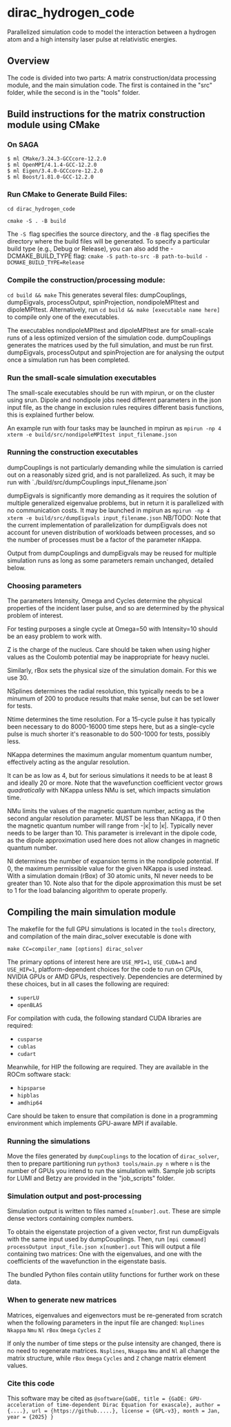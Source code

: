 # dirac_hydrogen_code
Parallelized simulation code to model the interaction between a hydrogen atom and a high intensity laser pulse at relativistic energies.

## Overview
The code is divided into two parts: A matrix construction/data processing module, and the main simulation code. The first is contained in the "src" folder, while the second is in the "tools" folder.

## Build instructions for the matrix construction module using CMake
### On SAGA
```
$ ml CMake/3.24.3-GCCcore-12.2.0
$ ml OpenMPI/4.1.4-GCC-12.2.0
$ ml Eigen/3.4.0-GCCcore-12.2.0
$ ml Boost/1.81.0-GCC-12.2.0
```
### Run CMake to Generate Build Files:
`cd dirac_hydrogen_code`

`cmake -S . -B build`

The `-S `flag specifies the source directory, and the `-B` flag specifies the directory where the build files will be generated.
To specify a particular build type (e.g., Debug or Release), you can also add the -DCMAKE_BUILD_TYPE flag:
`cmake -S path-to-src -B path-to-build -DCMAKE_BUILD_TYPE=Release`

### Compile the construction/processing module:
`cd build && make`
This generates several files: dumpCouplings, dumpEigvals, processOutput, spinProjection, nondipoleMPItest and dipoleMPItest. Alternatively,  run
`cd build && make [executable name here]`
to compile only one of the executables.

The executables nondipoleMPItest and dipoleMPItest are for small-scale runs of a less optimized version of the simulation code. dumpCouplings generates the matrices used by the full simulation, and must be run first. dumpEigvals, processOutput and spinProjection are for analysing the output once a simulation run has been completed.

### Run the small-scale simulation executables
The small-scale executables should be run with mpirun, or on the cluster using srun. Dipole and nondipole jobs need different parameters in the json input file, as the change in exclusion rules requires different basis functions, this is explained further below.

An example run with four tasks may be launched in mpirun as
`mpirun -np 4 xterm -e build/src/nondipoleMPItest input_filename.json`

### Running the construction executables
dumpCouplings is not particularly demanding while the simulation is carried out on a reasonably sized grid, and is not parallelized. As such, it may be run with
`./build/src/dumpCouplings input_filename.json´

dumpEigvals is significantly more demanding as it requires the solution of multiple generalized eigenvalue problems, but in return it is parallelized with no communication costs. It may be launched in mpirun as
`mpirun -np 4 xterm -e build/src/dumpEigvals input_filename.json`
NB/TODO: Note that the current implementation of parallelization for dumpEigvals does not account for uneven distribution of workloads between processes, and so the number of processes must be a factor of the parameter nKappa.

Output from dumpCouplings and dumpEigvals may be reused for multiple simulation runs as long as some parameters remain unchanged, detailed below.

### Choosing parameters

The parameters Intensity, Omega and Cycles determine the physical properties of the incident laser pulse, and so are determined by the physical problem of interest.

For testing purposes a single cycle at Omega=50 with Intensity=10 should be an easy problem to work with.

Z is the charge of the nucleus. Care should be taken when using higher values as the Coulomb potential may be inappropriate for heavy nuclei.

Similarly, rBox sets the physical size of the simulation domain. For this we use 30.

NSplines determines the radial resolution, this typically needs to be a minumum of 200 to produce results that make sense, but can be set lower for tests. 

Ntime determines the time resolution. For a 15-cycle pulse it has typically been necessary to do 8000-16000 time steps here, but as a single-cycle pulse is much shorter it's reasonable to do 500-1000 for tests, possibly less.

NKappa determines the maximum angular momentum quantum number, effectively acting as the angular resolution. 

It can be as low as 4, but for serious simulations it needs to be at least 8 and ideally 20 or more. Note that the wavefunction coefficient vector grows _quadratically_ with NKappa unless NMu is set, which impacts simulation time.

NMu limits the values of the magnetic quantum number, acting as the second angular resolution parameter. MUST be less than NKappa, if 0 then the magnetic quantum number will range from -|κ| to |κ|. Typically never needs to be larger than 10. This parameter is irrelevant in the dipole code, as the dipole approximation used here does not allow changes in magnetic quantum number.

Nl determines the number of expansion terms in the nondipole potential. If 0, the maximum permissible value for the given NKappa is used instead. With a simulation domain (rBox) of 30 atomic units, Nl never needs to be greater than 10. Note also that for the dipole approximation this must be set to 1 for the load balancing algorithm to operate properly.

## Compiling the main simulation module

The makefile for the full GPU simulations is located in the `tools` directory, and compilation of the main dirac_solver executable is done with

`make CC=compiler_name [options] dirac_solver`

The primary options of interest here are `USE_MPI=1`, `USE_CUDA=1` and `USE_HIP=1`, platform-dependent choices for the code to run on CPUs, NVIDIA GPUs or AMD GPUs, respectively. Dependencies are determined by these choices, but in all cases the following are required:
- `superLU`
- `openBLAS`

For compilation with cuda, the following standard CUDA libraries are required:
- `cusparse`
- `cublas`
- `cudart`

Meanwhile, for HIP the following are required. They are available in the ROCm software stack:
- `hipsparse`
- `hipblas`
- `amdhip64`

Care should be taken to ensure that compilation is done in a programming environment which implements GPU-aware MPI if available.

### Running the simulations

Move the files generated by `dumpCouplings` to the location of `dirac_solver`, then to prepare partitioning run
`python3 tools/main.py n`
where `n` is the number of GPUs you intend to run the simulation with. Sample job scripts for LUMI and Betzy are provided in the "job_scripts" folder.

### Simulation output and post-processing
Simulation output is written to files named `x[number].out`. These are simple dense vectors containing complex numbers.

To obtain the eigenstate projection of a given vector, first run dumpEigvals with the same input used by dumpCouplings. Then, run
`[mpi command] processOutput input_file.json x[number].out`
This will output a file containing two matrices: One with the eigenvalues, and one with the coefficients of the wavefunction in the eigenstate basis.

The bundled Python files contain utility functions for further work on these data.

### When to generate new matrices
Matrices, eigenvalues and eigenvectors must be re-generated from scratch when the following parameters in the input file are changed:
`Nsplines`
`Nkappa`
`Nmu`
`Nl`
`rBox`
`Omega`
`Cycles`
`Z`

If only the number of time steps or the pulse intensity are changed, there is no need to regenerate matrices. `Nsplines`, `Nkappa` `Nmu` and `Nl` all change the matrix structure, while `rBox` `Omega` `Cycles` and `Z` change matrix element values.


### Cite this code
This software may be cited as
`@software{GaDE,
  title = {GaDE: GPU-acceleration of time-dependent Dirac Equation for exascale},
  author = {....},
  url = {https://github.....},
  license = {GPL-v3},
  month = Jan,
  year = {2025}
}` 
